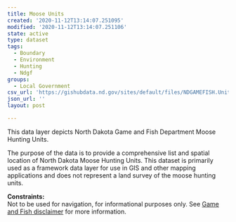 ```yaml
---
title: Moose Units
created: '2020-11-12T13:14:07.251095'
modified: '2020-11-12T13:14:07.251106'
state: active
type: dataset
tags:
  - Boundary
  - Environment
  - Hunting
  - Ndgf
groups:
  - Local Government
csv_url: 'https://gishubdata.nd.gov/sites/default/files/NDGAMEFISH.Unit_Moose.csv'
json_url: ''
layout: post

---
```

<p>This data layer depicts North Dakota Game and Fish Department Moose Hunting Units.</p>
<p>The purpose of the data is to provide a comprehensive list and spatial location of North Dakota Moose Hunting Units. This dataset is primarily used as a framework data layer for use in GIS and other mapping applications and does not represent a land survey of the moose hunting units.</p>
<p><strong>Constraints:</strong><br />
Not to be used for navigation, for informational purposes only. See <a href="/game-and-fish-department-disclaimer">Game and Fish disclaimer</a> for more information.</p>

